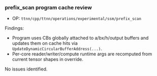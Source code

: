 ### prefix_scan program cache review

- OP: `ttnn/cpp/ttnn/operations/experimental/ssm/prefix_scan`

Findings:
- Program uses CBs globally attached to a/bx/h/output buffers and updates them on cache hits via `UpdateDynamicCircularBufferAddress(...)`.
- Per-core reader/writer/compute runtime args are recomputed from current tensor shapes in override.

No issues identified.
